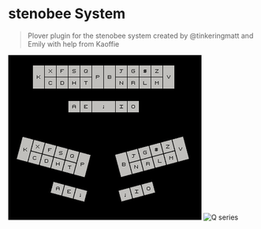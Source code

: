 # stenobee System

> Plover plugin for the stenobee system created by @tinkeringmatt and Emily with help from Kaoffie

![stenobee system layout](newlayout.png)
![Q series](https://github.com/Tink-Bell/StenoBee/assets/143440063/7bfc3ee2-e16a-4044-b2a8-732b81df54ba)
